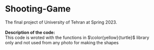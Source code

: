 # Shooting-Game
The final project of University of Tehran at Spring 2023.</br></br>
<b>Description of the code:</b></br>
This code is wroted with the functions in $\color{yellow}{turtle}$ library only and not used from any photo for making the shapes
